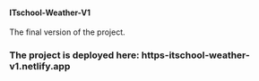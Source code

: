 #### ITschool-Weather-V1
The final version of the project.

### The project is deployed here: https-itschool-weather-v1.netlify.app
